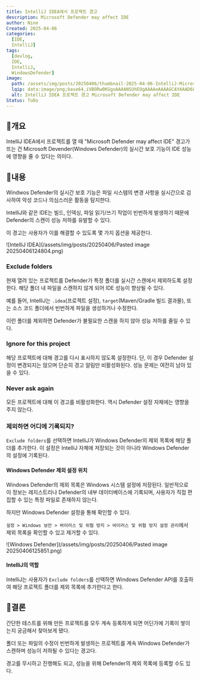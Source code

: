 ```yaml
---
title: IntelliJ IDEA에서 프로젝트 경고
description: Microsoft Defender may affect IDE
author: Nine
Created: 2025-04-06
categories:
  [IDE,
  IntelliJ]
tags:
  [devlog,
  IDE,
  IntelliJ,
  WindowsDefender]
image:
  path: /assets/img/posts/20250406/thumbnail-2025-04-06-IntelliJ-Microsoft-Defender-may-affect-IDE.png
  lqip: data:image/png;base64,iVBORw0KGgoAAAANSUhEUgAAAAoAAAAGCAYAAAD68A/GAAAAAklEQVR4AewaftIAAABUSURBVI3BMQ6AIBAAwRWxoICe8P9PWdqYszESmkuMiHxAZqYQQmWAYZClSSkRY0RVcc6hqnjvyTkjIogIlmYuO8e68ykG9IbT0C2VztJs18Mfw6AX8jIcdWoFOX8AAAAASUVORK5CYII=
  alt: IntelliJ IDEA 프로젝트 경고 Microsoft Defender may affect IDE
Status: ToDo
---
```

## 📌개요

IntelliJ IDEA에서 프로젝트를 열 때 "Microsoft Defender may affect IDE" 경고가 뜨는 건 Microsoft Devender(Windows Defender)의 실시간 보호 기능이 IDE 성능에 영향을 줄 수 있다는 의미다.

## 📌내용

Windwos Defender의 실시간 보호 기능은 파일 시스템의 변경 사항을 실시간으로 검사하여 악성 코드나 의심스러운 활동을 탐지한다.

IntelliJ와 같은 IDE는 빌드, 인덱싱, 파일 읽기/쓰기 작업이 빈번하게 발생하기 때문에 Defender의 스캔이 성능 저하를 유발할 수 있다.

이 경고는 사용자가 이를 해결할 수 있도록 몇 가지 옵션을 제공한다.

![IntelliJ IDEA](/assets/img/posts/20250406/Pasted image 20250406124804.png)

### Exclude folders

현재 열려 있는 프로젝트를 Defender가 특정 폴더를 실시간 스캔에서 제외하도록 설정한다.
해당 폴더 내 파일을 스캔하지 않게 되어 IDE 성능이 향상될 수 있다.

예를 들어, IntelliJ는 `.idea`(프로젝트 설정), `target`(Maven/Gradle 빌드 결과물), 또는 소스 코드 폴더에서 빈번하게 파일을 생성하거나 수정한다.

이런 폴더를 제외하면 Defender가 불필요한 스캔을 하지 않아 성능 저하를 줄일 수 있다.

### Ignore for this project

해당 프로젝트에 대해 경고를 다시 표시하지 않도록 설정한다.
단, 이 경우 Defender 설정이 변경되지는 않으며 단순히 경고 알림만 비활성화된다.
성능 문제는 여전히 남아 있을 수 있다.

### Never ask again

모든 프로젝트에 대해 이 경고를 비활성화한다.
역시 Defender 설정 자체에는 영향을 주지 않는다.

### 제외하면 어디에 기록되지?

`Exclude folders`를 선택하면 IntelliJ가 Windows Defender의 제외 목록에 해당 폴더를 추가한다.
이 설정은 IntelliJ 자체에 저장되는 것이 아니라 Windows Defender의 설정에 기록된다.

#### Windows Defender 제외 설정 위치

Windows Defender의 제외 목록은 Windows 시스템 설정에 저장된다.
일반적으로 이 정보는 레지스트리나 Defender의 내부 데이터베이스에 기록되며, 사용자가 직접 편집할 수 있는 특정 파일로 존재하지 않는다.

하지만 Windows Defender 설정을 통해 확인할 수 있다.

`설정 > Windows 보안 > 바이러스 및 위협 방지 > 바이러스 및 위협 방지 설정 관리`에서 제외 목록을 확인할 수 있고 제거할 수 있다.

![Windows Defender](/assets/img/posts/20250406/Pasted image 20250406125851.png)

#### IntelliJ의 역할

IntelliJ는 사용자가 `Exclude folders`를 선택하면 Windows Defender API를 호출하여 해당 프로젝트 폴더를 제외 목록에 추가한다고 한다.

## 🎯결론

간단한 테스트를 위해 만든 프로젝트를 모두 계속 등록하게 되면 어딘가에 기록이 쌓이는지 궁금해서 찾아보게 됐다.

폴더 또는 파일의 수정이 빈번하게 발생하는 프로젝트를 계속 Windows Defender가 스캔하며 성능이 저하될 수 있다는 경고다.

경고를 무시하고 진행해도 되고, 성능을 위해 Defender의 제외 목록에 등록할 수도 있다.
